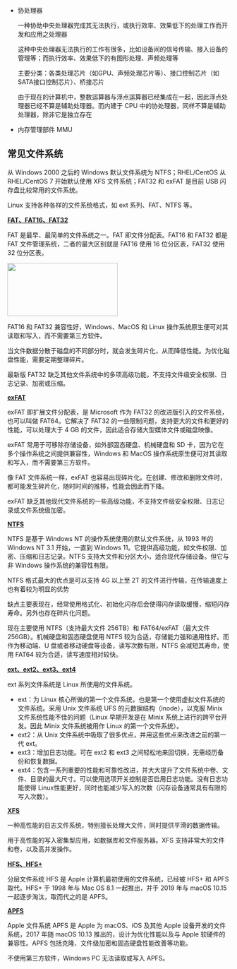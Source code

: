 + 协处理器

  一种协助中央处理器完成其无法执行，或执行效率、效果低下的处理工作而开发和应用之处理器

  这种中央处理器无法执行的工作有很多，比如设备间的信号传输、接入设备的管理等；而执行效率、效果低下的有图形处理、声频处理等

  主要分类：各类处理芯片（如GPU、声频处理芯片等）、接口控制芯片（如SATA接口控制芯片）、桥接芯片

  由于现在的计算机中，整数运算器与浮点运算器已经集成在一起，因此浮点处理器已经不算是辅助处理器。而内建于 CPU 中的协处理器，同样不算是辅助处理器，除非它是独立存在

+ 内存管理部件 MMU

## 常见文件系统

从 Windows 2000 之后的 Windows 默认文件系统为 NTFS；RHEL/CentOS 从 RHEL/CentOS 7 开始默认使用 XFS 文件系统；FAT32 和 exFAT 是目前 USB 闪存盘比较常用的文件系统。

Linux 支持各种各样的文件系统格式，如 ext 系列、FAT、NTFS 等。

**<u>FAT、FAT16、FAT32</u>**

FAT 是最早、最简单的文件系统之一。FAT 即文件分配表。FAT16 和 FAT32 都是 FAT 文件管理系统，二者的最大区别就是 FAT16 使用 16 位分区表，FAT32 使用 32 位分区表。

<div align=left><img src="https://pic-zerooo.oss-cn-beijing.aliyuncs.com/ungee/45ed472ad034deaa57b24d5a348a0b8.jpg" width="250px" height="120px"/></dev>

FAT16 和 FAT32 兼容性好，Windows、MacOS 和 Linux 操作系统原生便可对其读取和写入，而不需要第三方软件。

当文件数据分散于磁盘的不同部分时，就会发生碎片化，从而降低性能。为优化磁盘性能，需要定期整理碎片。

最新版 FAT32 缺乏其他文件系统中的多项高级功能，不支持文件级安全权限、日志记录、加密或压缩。

**<u>exFAT</u>**

exFAT 即扩展文件分配表，是 Microsoft 作为 FAT32 的改进版引入的文件系统，也可以叫做 FAT64。它解决了 FAT32 的一些限制问题，支持更大的文件和更好的性能，可以处理大于 4 GB 的文件，因此适合存储大型媒体文件或磁盘映像。

exFAT 常用于可移除存储设备，如外部固态硬盘、机械硬盘和 SD 卡，因为它在多个操作系统之间提供兼容性，Windows 和 MacOS 操作系统原生便可对其读取和写入，而不需要第三方软件。

像 FAT 文件系统一样，exFAT 也容易出现碎片化。在创建、修改和删除文件时，都可能发生碎片化，随时时间的推移，性能会因此而下降。

exFAT 缺乏其他现代文件系统的一些高级功能，不支持文件级安全权限、日志记录或文件系统级加密。

<u>**NTFS**</u>

NTFS 是基于 Windows NT 的操作系统使用的默认文件系统，从 1993 年的 Windows NT 3.1 开始，一直到 Windows 11。它提供高级功能，如文件权限、加密、压缩和日志记录。NTFS 支持大文件和分区大小，适合现代存储设备。但它与非 Windows 操作系统的兼容性有限。

NTFS 格式最大的优点是可以支持 4G 以上至 2T 的文件进行传输，在传输速度上也有着较为明显的优势

缺点主要表现在，经常使用格式化、初始化闪存后会使得闪存读取缓慢，缩短闪存寿命。另外也存在碎片化问题。

现在主要使用 NTFS（支持最大文件 256TB）和 FAT64/exFAT（最大文件 256GB）。机械硬盘和固态硬盘使用 NTFS 较为合适，存储能力强和通用性好。而作为移动端、U 盘或者移动硬盘等设备，读写次数有限，NTFS 会减短其寿命，使用 FAT64 较为合适，读写速度相对较快。

**<u>ext、ext2、ext3、ext4</u>**

ext 系列文件系统是 Linux 所使用的文件系统。

+ ext：为 Linux 核心所做的第一个文件系统，也是第一个使用虚拟文件系统的文件系统。采用 Unix 文件系统 UFS 的元数据结构（inode），以克服 Minix 文件系统性能不佳的问题（Linux 早期开发是在 Minix 系统上进行的跨平台开发。因此 Minix 文件系统被用作 Linux 的第一个文件系统）。
+ ext2：从 Unix 文件系统中吸取了很多优点，并用这些优点来改进之前的第一代 ext。
+ ext3：增加日志功能。可在 ext2 和 ext3 之间轻松地来回切换，无需经历备份和恢复数据。
+ ext4：包含一系列重要的性能和可靠性改进，并大大提升了文件系统中卷、文件、目录的最大尺寸。可以使用选项开关控制是否启用日志功能。没有日志功能使得 Linux性能更好，同时也能减少写入的次数（闪存设备通常具有有限的写入次数）。

**<u>XFS</u>**

一种高性能的日志文件系统，特别擅长处理大文件，同时提供平滑的数据传输。

用于高性能的写入密集型应用，如数据库和文件服务器。XFS 支持非常大的文件和卷，以及高并发操作。

**<u>HFS、HFS+</u>**

分层文件系统 HFS 是 Apple 计算机最初使用的文件系统，已经被 HFS+ 和 APFS 取代。HFS+ 于 1998 年与 Mac OS 8.1 一起推出，并于 2019 年与 macOS 10.15 一起逐步淘汰，取而代之的是 APFS。

<u>**APFS**</u>

Apple 文件系统 APFS 是 Apple 为 macOS、iOS 及其他 Apple 设备开发的文件系统，2017 年随 macOS 10.13 推出的，设计为优化性能以及与 Apple 软硬件的兼容性。APFS 包括克隆、文件级加密和固态硬盘性能改善等功能。

不使用第三方软件，Windows PC 无法读取或写入 APFS。

